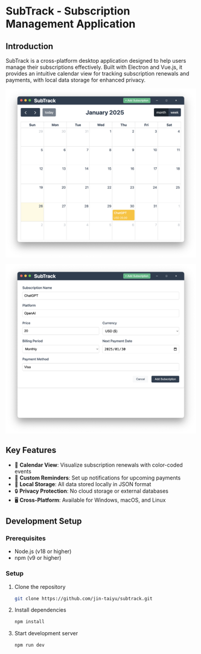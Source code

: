 # SubTrack - Subscription Management Application

## Introduction
SubTrack is a cross-platform desktop application designed to help users manage their subscriptions effectively. Built with Electron and Vue.js, it provides an intuitive calendar view for tracking subscription renewals and payments, with local data storage for enhanced privacy.

![home-page](docs/home-page.png)

![add-subscription](docs/add-subscription.png)

## Key Features
- 📅 **Calendar View**: Visualize subscription renewals with color-coded events
- 🔔 **Custom Reminders**: Set up notifications for upcoming payments
- 💾 **Local Storage**: All data stored locally in JSON format
- 🔒 **Privacy Protection**: No cloud storage or external databases
- 🖥️ **Cross-Platform**: Available for Windows, macOS, and Linux

## Development Setup

### Prerequisites
- Node.js (v18 or higher)
- npm (v9 or higher)

### Setup
1. Clone the repository
   ```bash
   git clone https://github.com/jin-taiyu/subtrack.git
   ```
2. Install dependencies
   ```bash
   npm install
   ```
3. Start development server
   ```bash
   npm run dev
   ```
